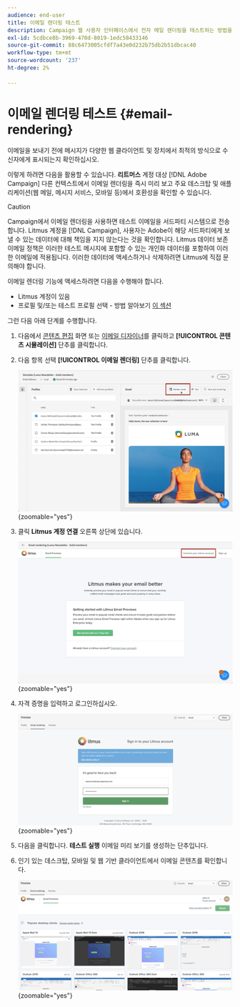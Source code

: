 ```yaml
---
audience: end-user
title: 이메일 렌더링 테스트
description: Campaign 웹 사용자 인터페이스에서 전자 메일 렌더링을 테스트하는 방법을 알아봅니다
exl-id: 5cdbce8b-3969-470d-8019-1edc58433146
source-git-commit: 88c6473005cfdf7a43e0d232b75db2b51dbcac40
workflow-type: tm+mt
source-wordcount: '237'
ht-degree: 2%

---
```



# 이메일 렌더링 테스트 {#email-rendering}

이메일을 보내기 전에 메시지가 다양한 웹 클라이언트 및 장치에서 최적의 방식으로 수신자에게 표시되는지 확인하십시오.

이렇게 하려면 다음을 활용할 수 있습니다. **리트머스** 계정 대상 [!DNL Adobe Campaign] 다른 컨텍스트에서 이메일 렌더링을 즉시 미리 보고 주요 데스크탑 및 애플리케이션(웹 메일, 메시지 서비스, 모바일 등)에서 호환성을 확인할 수 있습니다.

>[!CAUTION]
>
>Campaign에서 이메일 렌더링을 사용하면 테스트 이메일을 서드파티 시스템으로 전송합니다. Litmus 계정을 [!DNL Campaign], 사용자는 Adobe이 해당 서드파티에게 보낼 수 있는 데이터에 대해 책임을 지지 않는다는 것을 확인합니다. Litmus 데이터 보존 이메일 정책은 이러한 테스트 메시지에 포함할 수 있는 개인화 데이터를 포함하여 이러한 이메일에 적용됩니다. 이러한 데이터에 액세스하거나 삭제하려면 Litmus에 직접 문의해야 합니다.

이메일 렌더링 기능에 액세스하려면 다음을 수행해야 합니다.

* Litmus 계정이 있음
* 프로필 및/또는 테스트 프로필 선택 - 방법 알아보기 [이 섹션](preview-content.md)

그런 다음 아래 단계를 수행합니다.

1. 다음에서 [콘텐츠 편집](../email/edit-content.md) 화면 또는 [이메일 디자이너](../email/get-started-email-designer.md)를 클릭하고 **[!UICONTROL 콘텐츠 시뮬레이션]** 단추를 클릭합니다.

1. 다음 항목 선택 **[!UICONTROL 이메일 렌더링]** 단추를 클릭합니다.

   ![](assets/simulate-rendering-button.png){zoomable=&quot;yes&quot;}

1. 클릭 **Litmus 계정 연결** 오른쪽 상단에 있습니다.

   ![](assets/simulate-rendering-litmus.png){zoomable=&quot;yes&quot;}

1. 자격 증명을 입력하고 로그인하십시오.

   ![](assets/simulate-rendering-credentials.png){zoomable=&quot;yes&quot;}

1. 다음을 클릭합니다. **테스트 실행** 이메일 미리 보기를 생성하는 단추입니다.

1. 인기 있는 데스크탑, 모바일 및 웹 기반 클라이언트에서 이메일 콘텐츠를 확인합니다.

   ![](assets/simulate-rendering-previews.png){zoomable=&quot;yes&quot;}

<!--
TO CHECK IF user is directed to Litmus or if the email rendering is shown directly in the Campaign UI.

CONTENT ABOVE COPIED FROM AJO

If not redirecting to Litmus:

To test the email rendering, follow these steps:

1. Access the email content creation screen, then click **[!UICONTROL Simulate content]**.

1. Click the **[!UICONTROL Render email]** button.

    The left pane provides various desktop, mobile and web-based email clients. Select the desired email client to display a preview of your email in the right pane. 

    ![](assets/render-context.png){zoomable="yes"}

    >[!NOTE]
    >
    >The email clients list provides a sample of the major mail clients. Additional email clients are available from the filter button next to the top search bar.

 -->
